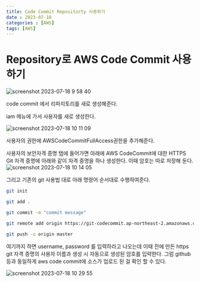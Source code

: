 ```yaml
---
title: Code Commit Repositorty 사용하기
date : 2023-07-18
categories : [AWS]
tags: [AWS]
---
```

# Repository로 AWS Code Commit 사용하기
![screenshot 2023-07-18 9 58 40](https://github.com/hyunhyun/hyunhyun.github.io/assets/18597515/30e2253a-3690-4dbb-b927-4ff3c4ddc86f)

code commit 에서 리파지토리를 새로 생성해준다.

iam 메뉴에 가서 사용자를 새로 생성한다.

![screenshot 2023-07-18 10 11 09](https://github.com/hyunhyun/hyunhyun.github.io/assets/18597515/c03be756-f813-433a-afdc-036111692323)

사용자의 권한에 AWSCodeCommitFullAccess권한을 추가해준다.

사용자의 보안자격 증명 탭에 들어가면 아래에
AWS CodeCommit에 대한 HTTPS Git 자격 증명에 아래와 같이 자격 증명을 하나 생성한다. 이때 암호는 따로 저장해 둔다.
![screenshot 2023-07-18 10 14 05](https://github.com/hyunhyun/hyunhyun.github.io/assets/18597515/878f990a-4ed3-4da4-b74f-707e4c345b3c)

그리고 기존의 git 사용법 대로 아래 명령어 순서대로 수행하여준다.

```bash
git init

git add .

git commit -m "commit message"

git remote add origin https://git-codecommit.ap-northeast-2.amazonaws.com/v1/repos/hyun-repo

git push -u origin master
```

여기까지 하면 username, password 를 입력하라고 나오는데 이때 
전에 만든 https git 자격 증명의 사용자 이름과 생성 시 자동으로 생성된 암호를 입략한다.
그럼 github등과 동일하게 aws code commit에 소스가 업로드 된 걸 확인 할 수 있다.

![screenshot 2023-07-18 10 29 55](https://github.com/hyunhyun/hyunhyun.github.io/assets/18597515/8c9a67ac-2906-40fd-b82c-fae1c700f885)

